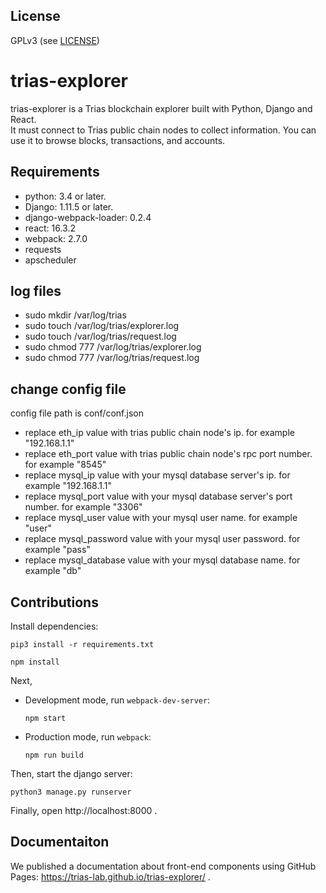 ## License
GPLv3 (see [LICENSE](https://github.com/trias-lab/trias-explorer/blob/master/LICENSE))

# trias-explorer
trias-explorer is a Trias blockchain explorer built with Python, Django and React.    
It must connect to Trias public chain nodes to collect information. You can use it to browse blocks, transactions, and accounts.

## Requirements
 - python: 3.4 or later.
 - Django: 1.11.5 or later.
 - django-webpack-loader: 0.2.4
 - react: 16.3.2
 - webpack: 2.7.0
 - requests
 - apscheduler

## log files
 - sudo mkdir /var/log/trias
 - sudo touch /var/log/trias/explorer.log
 - sudo touch /var/log/trias/request.log
 - sudo chmod 777 /var/log/trias/explorer.log
 - sudo chmod 777 /var/log/trias/request.log

## change config file
config file path is conf/conf.json
 - replace eth_ip value with trias public chain node's ip. for example "192.168.1.1"
 - replace eth_port value with trias public chain node's rpc port number. for example "8545"
 - replace mysql_ip value with your mysql database server's ip. for example "192.168.1.1"
 - replace mysql_port value with your mysql database server's port number. for example "3306"
 - replace mysql_user value with your mysql user name. for example "user"
 - replace mysql_password value with your mysql user password. for example "pass"
 - replace mysql_database value with your mysql database name. for example "db"

## Contributions
Install dependencies: 

```
pip3 install -r requirements.txt
```
```
npm install
```

Next,
- Development mode, run `webpack-dev-server`: 
  
  `npm start`
  
- Production mode, run `webpack`: 
  
  `npm run build`

Then, start the django server: 

`python3 manage.py runserver`

Finally, open http://localhost:8000 .

## Documentaiton
We published a documentation about front-end components using GitHub Pages: https://trias-lab.github.io/trias-explorer/ .